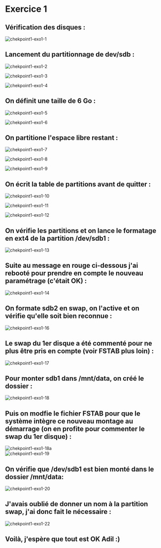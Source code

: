 # Exercice 1<br>
## Vérification des disques :
![chekpoint1-exo1-1](https://github.com/user-attachments/assets/32ba55c1-1825-411f-9cbc-2fdeac98e696)<br>
## Lancement du partitionnage de dev/sdb :
![chekpoint1-exo1-2](https://github.com/user-attachments/assets/d4266080-0b97-4769-803a-784d510946cf)<br>

![chekpoint1-exo1-3](https://github.com/user-attachments/assets/b9b42595-589e-4529-bda3-7602539fd8f3)<br>

![chekpoint1-exo1-4](https://github.com/user-attachments/assets/8af2c8fc-e77a-4ad0-b29a-31b59b1a5a34)<br>
## On définit une taille de 6 Go :
![chekpoint1-exo1-5](https://github.com/user-attachments/assets/ee90676f-3d0d-4ec5-8ca4-8ada074840e1)<br>

![chekpoint1-exo1-6](https://github.com/user-attachments/assets/8f62ca72-843a-413d-9cc9-67d708c7caa9)<br>
## On partitione l'espace libre restant :
![chekpoint1-exo1-7](https://github.com/user-attachments/assets/b8498b0a-8d21-4c7f-bfa8-5bf2023e8339)<br>

![chekpoint1-exo1-8](https://github.com/user-attachments/assets/e47253a6-a2e3-4dee-aadd-96c788150d19)<br>

![chekpoint1-exo1-9](https://github.com/user-attachments/assets/a4e5e4bd-f269-4f82-8c61-faf6d9a04988)<br>
## On écrit la table de partitions avant de quitter :
![chekpoint1-exo1-10](https://github.com/user-attachments/assets/3411e484-3901-495e-85aa-bf057f0823c1)<br>

![chekpoint1-exo1-11](https://github.com/user-attachments/assets/2d2c5f85-209c-470f-a263-2b3d9c9ecfe7)<br>

![chekpoint1-exo1-12](https://github.com/user-attachments/assets/b87b225f-db7e-4630-8a74-0836b9b03cb5)<br>
## On vérifie les partitions et on lance le formatage en ext4 de la partition /dev/sdb1 :
![chekpoint1-exo1-13](https://github.com/user-attachments/assets/847b36ea-62fd-4c22-a74a-acccc915dbe9)<br>
## Suite au message en rouge ci-dessous j'ai rebooté pour prendre en compte le nouveau paramétrage (c'était OK) :
![chekpoint1-exo1-14](https://github.com/user-attachments/assets/6903b042-117c-46a7-bf22-e8c2f3a8185d)<br>
## On formate sdb2 en swap, on l'active et on vérifie qu'elle soit bien reconnue :
![chekpoint1-exo1-16](https://github.com/user-attachments/assets/13d4afc8-d657-4c14-8f4e-0ec1fe818707)<br>
## Le swap du 1er disque a été commenté pour ne plus être pris en compte (voir FSTAB plus loin) :
![chekpoint1-exo1-17](https://github.com/user-attachments/assets/b38b050b-9694-40a7-805b-55e275e2f375)<br>
## Pour monter sdb1 dans /mnt/data, on créé le dossier :
![chekpoint1-exo1-18](https://github.com/user-attachments/assets/4fb98163-4e24-455b-a138-1ee926f81b25)<br>
## Puis on modfie le fichier FSTAB pour que le système intègre ce nouveau montage au démarrage (on en profite pour commenter le swap du 1er disque) :
![chekpoint1-exo1-18a](https://github.com/user-attachments/assets/39d87246-2a6b-4abf-8067-39297d77b11a)<br>
![chekpoint1-exo1-19](https://github.com/user-attachments/assets/4e404e44-9f8f-4616-8c46-403e8dcf9803)<br>
## On vérifie que /dev/sdb1 est bien monté dans le dossier /mnt/data:
![chekpoint1-exo1-20](https://github.com/user-attachments/assets/bd45c62b-4b68-4ac9-bbac-e772a80994f8)<br>
## J'avais oublié de donner un nom à la partition swap, j'ai donc fait le nécessaire :
![chekpoint1-exo1-22](https://github.com/user-attachments/assets/593293f9-848d-4ddf-b9da-afc76350386b)<br>

## Voilà, j'espère que tout est OK Adil :)
